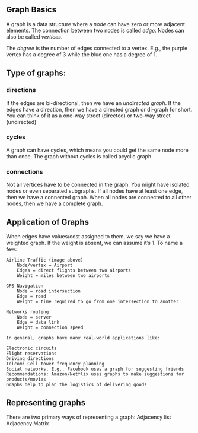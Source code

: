 ## Graph Basics
A graph is a data structure where a *node* can have zero or more adjacent elements.
The connection between two nodes is called *edge*. Nodes can also be called *vertices*.


The *degree* is the number of edges connected to a vertex.
 E.g., the purple vertex has a degree of 3 while the blue one has a degree of 1.


## Type of graphs:

### directions
If the edges are bi-directional, then we have an *undirected graph*. 
If the edges have a direction, then we have a directed graph or di-graph for short. 
You can think of it as a one-way street (directed) or two-way street (undirected)

### cycles
A graph can have cycles, which means you could get the same node more than once.
The graph without cycles is called acyclic graph.

### connections
Not all vertices have to be connected in the graph. 
You might have isolated nodes or even separated subgraphs. 
If all nodes have at least one edge, then we have a connected graph. 
When all nodes are connected to all other nodes, then we have a complete graph.

## Application of Graphs
When edges have values/cost assigned to them, we say we have a weighted graph. If the weight is absent, we can assume it’s 1.
To name a few:

    Airline Traffic (image above)
        Node/vertex = Airport
        Edges = direct flights between two airports
        Weight = miles between two airports

    GPS Navigation
        Node = road intersection
        Edge = road
        Weight = time required to go from one intersection to another

    Networks routing
        Node = server
        Edge = data link
        Weight = connection speed

    In general, graphs have many real-world applications like:

    Electronic circuits
    Flight reservations
    Driving directions
    Telcom: Cell tower frequency planning
    Social networks. E.g., Facebook uses a graph for suggesting friends
    Recommendations: Amazon/Netflix uses graphs to make suggestions for products/movies
    Graphs help to plan the logistics of delivering goods


## Representing graphs
There are two primary ways of representing a graph:
    Adjacency list
    Adjacency Matrix